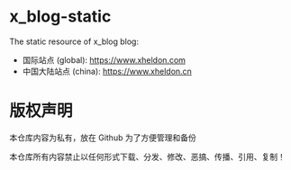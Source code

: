 # x_blog-static
The static resource of x_blog blog: 

* 国际站点 (global): https://www.xheldon.com
* 中国大陆站点 (china): https://www.xheldon.cn


# 版权声明

本仓库内容为私有，放在 Github 为了方便管理和备份

本仓库所有内容禁止以任何形式下载、分发、修改、恶搞、传播、引用、复制！
